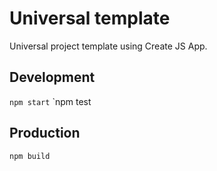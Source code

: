 # Universal template

Universal project template using Create JS App.

## Development

`npm start`
`npm test

## Production

`npm build`
